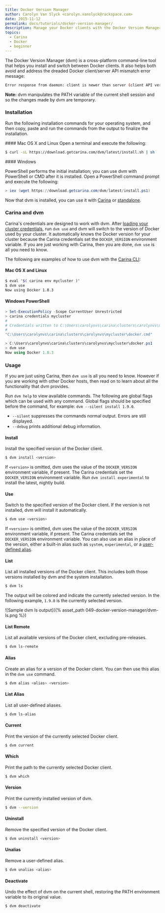 ```yaml
---
title: Docker Version Manager
author: Carolyn Van Slyck <carolyn.vanslyck@rackspace.com>
date: 2015-11-12
permalink: docs/tutorials/docker-version-manager/
description: Manage your Docker clients with the Docker Version Manager (dvm)
topics:
  - Carina
  - Docker
  - beginner
---
```


The Docker Version Manager (dvm) is a cross-platform command-line tool that helps you install and
switch between Docker clients. It also helps both avoid and address the dreaded
Docker client/server API mismatch error message:

```bash
Error response from daemon: client is newer than server (client API version: 1.21, server API version: 1.20)
```

**Note:** dvm manipulates the PATH variable of the current shell
session and so the changes made by dvm are temporary.

### Installation
Run the following installation commands for your operating system, and then copy, paste and
run the commands from the output to finalize the installation.

<a id="install-nix"/>
#### Mac OS X and Linux
Open a terminal and execute the following:

```bash
$ curl -sL https://download.getcarina.com/dvm/latest/install.sh | sh
```

<a id="install-windows"/>
#### Windows

PowerShell performs the initial installation; you can use dvm with PowerShell
or CMD after it is installed. Open a PowerShell command prompt and execute the following:

```powershell
> iex (wget https://download.getcarina.com/dvm/latest/install.ps1)
```

Now that dvm is installed, you can use it with [Carina](#carina-and-dvm) or [standalone](#usage).

### Carina and dvm
Carina's credentials are designed to work with dvm. After [loading your cluster credentials][carina-credentials],
run `dvm use` and dvm will switch to the version of Docker used by your cluster.
It automatically knows the Docker version for your cluster because the Carina
credentials set the `DOCKER_VERSION` environment variable. If you are just working with Carina,
then you are done, `dvm use` is all you need to know.

The following are examples of how to use dvm with the [Carina CLI][carina-cli]:

#### Mac OS X and Linux

```bash
$ eval "$( carina env mycluster )"
$ dvm use
Now using Docker 1.8.3
```

#### Windows PowerShell

```powershell
> Set-ExecutionPolicy -Scope CurrentUser Unrestricted
> carina credentials mycluster
#
# Credentials written to C:\Users\carolynvs\carina\clusters\carolynvs\mycluster\
#
"C:\Users\carolynvs\carina\clusters\carolynvs\mycluster\docker.cmd"

> C:\Users\carolynvs\carina\clusters\carolynvs\mycluster\docker.ps1
> dvm use
Now using Docker 1.8.3
```

[carina-credentials]: {{site.baseurl}}/docs/references/carina-credentials/
[carina-cli]: {{site.baseurl}}/docs/getting-started/getting-started-carina-cli/

### Usage
If you are just using Carina, then `dvm use` is all you need to know. However if
you are working with other Docker hosts, then read on to learn about all the functionality
that dvm provides.

Run `dvm help` to view available commands. The following are global flags which
can be used with any command. Global flags should be specified before the command,
for example: `dvm --silent install 1.9.0`.

* `--silent` suppresses the commands normal output. Errors are still displayed.
* `--debug` prints additional debug information.

#### Install
Install the specified version of the Docker client.

```bash
$ dvm install <version>
```

If `<version>` is omitted, dvm uses the value of the `DOCKER_VERSION` environment variable, if present.
The Carina credentials set the `DOCKER_VERSION` environment variable.
Run `dvm install experimental` to install the latest, nightly build.

#### Use
Switch to the specified version of the Docker client. If the version is not installed,
dvm will install it automatically.

```bash
$ dvm use <version>
```

If `<version>` is omitted, dvm uses the value of the `DOCKER_VERSION` environment variable, if present.
The Carina credentials set the `DOCKER_VERSION` environment variable.
You can also use an alias in place of the version, either a built-in alias such as `system`, `experimental`,
or a [user-defined alias](#alias).

#### List
List all installed versions of the Docker client. This includes both those versions
installed by dvm and the system installation.

```bash
$ dvm ls
```

The output will be colored and indicate the currently selected version. In the following example,
`1.9.0` is the currently selected version.

![Sample dvm ls output]({% asset_path 049-docker-version-manager/dvm-ls.png %})

#### List Remote
List all available versions of the Docker client, excluding pre-releases.

```bash
$ dvm ls-remote
```

#### Alias
Create an alias for a version of the Docker client. You can then use this alias
in the `dvm use` command.

```bash
$ dvm alias <alias> <version>
```

#### List Alias
List all user-defined aliases.

```bash
$ dvm ls-alias
```

#### Current
Print the version of the currently selected Docker client.

```bash
$ dvm current
```

#### Which
Print the path to the currently selected Docker client.

```bash
$ dvm which
```

#### Version
Print the currently installed version of dvm.

```bash
$ dvm --version
```

#### Uninstall
Remove the specified version of the Docker client.

```bash
$ dvm uninstall <version>
```

#### Unalias
Remove a user-defined alias.

```bash
$ dvm unalias <alias>
```

#### Deactivate
Undo the effect of dvm on the current shell, restoring the PATH environment
variable to its original value.

```bash
$ dvm deactivate
```
